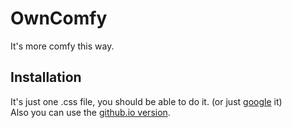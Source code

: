 # OwnComfy
It's more comfy this way.
## Installation
It's just one .css file, you should be able to do it. (or just [google](https://gprivate.com/64wey) it) </br>
Also you can use the [github.io version](https://dasrainbow.github.io/OwnComfy/OwnComfy.css).
